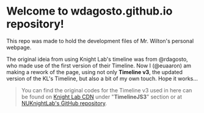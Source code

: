 # Welcome  to wdagosto.github.io repository!

This repo was made to hold the development files of Mr. Wilton's personal webpage.

The original ideia from using Knight Lab's timeline was from @rdagosto, who made use of the first version of their Timeline.
Now I (@euaaron)  am making a rework of the page, using not only **Timeline v3**, the updated version of the KL's Timeline, but also a bit of my own touch. Hope it works...

> You can find the original codes for the Timeline v3 used in here can be found on [Knight Lab CDN](https://cdn.knightlab.com/) under "**TimelineJS3**" section or at [NUKnightLab's GitHub repository](https://github.com/NUKnightLab/TimelineJS3).